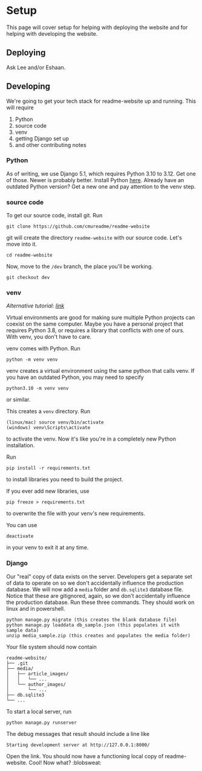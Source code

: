 # Setup

This page will cover setup for helping with deploying the website and for helping with developing the website.

## Deploying

Ask Lee and/or Eshaan. 

## Developing
We're going to get your tech stack for readme-website up and running. This will require
1. Python
1. source code
1. venv
1. getting Django set up
1. and other contributing notes

### Python
As of writing, we use Django 5.1, which requires Python 3.10 to 3.12. Get one of those. Newer is probably better. Install Python [here](https://www.python.org/downloads/). Already have an outdated Python version? Get a new one and pay attention to the venv step.

### source code
To get our source code, install git. Run
```
git clone https://github.com/cmureadme/readme-website
```
git will create the directory `readme-website` with our source code. Let's move into it.
```
cd readme-website
```

Now, move to the `/dev` branch, the place you'll be working.
```
git checkout dev
```

### venv
_Alternative tutorial: [link](https://realpython.com/python-virtual-environments-a-primer/)_

Virtual environments are good for making sure multiple Python projects can coexist on the same computer. Maybe you have a personal project that requires Python 3.8, or requires a library that conflicts with one of ours. With venv, you don't have to care.

venv comes with Python. Run 
```
python -m venv venv
```

venv creates a virtual environment using the same python that calls venv. If you have an outdated Python, you may need to specify
```
python3.10 -m venv venv
```
or similar.

This creates a `venv` directory. Run
```
(linux/mac) source venv/bin/activate
(windows) venv\Scripts\activate
```
to activate the venv. Now it's like you're in a completely new Python installation. 

Run
```
pip install -r requirements.txt
```
to install libraries you need to build the project.

If you ever add new libraries, use
```
pip freeze > requirements.txt
```
to overwrite the file with your venv's new requirements.

You can use
```
deactivate
```
in your venv to exit it at any time.

### Django
Our "real" copy of data exists on the server. Developers get a separate set of data to operate on so we don't accidentally influence the production database. We will now add a `media` folder and `db.sqlite3` database file. Notice that these are gitignored, again, so we don't accidentally influence the production database. Run these three commands. They should work on linux and in powershell.
```
python manage.py migrate (this creates the blank database file)
python manage.py loaddata db_sample.json (this populates it with sample data)
unzip media_sample.zip (this creates and populates the media folder)
```
Your file system should now contain
```
readme-website/
├── .git
├── media/
│   ├── article_images/
│   │   └── ...
│   └── author_images/
│       └── ...
├── db.sqlite3
└── ...
```

To start a local server, run
```
python manage.py runserver
```
The debug messages that result should include a line like
```
Starting development server at http://127.0.0.1:8000/
```

Open the link. You should now have a functioning local copy of readme-website. Cool! Now what? :blobsweat:
